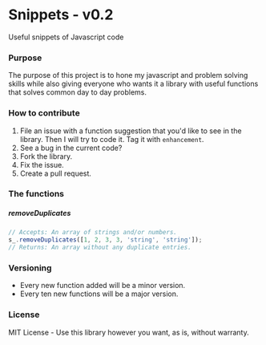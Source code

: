 # Snippets - v0.2
Useful snippets of Javascript code

### Purpose
The purpose of this project is to hone my javascript and problem solving skills while also giving everyone who wants it a library with useful functions that solves common day to day problems.

### How to contribute
1. File an issue with a function suggestion that you'd like to see in the library. Then I will try to code it. Tag it with `enhancement`.
2. See a bug in the current code? 
  1. Fork the library.
  2. Fix the issue.
  3. Create a pull request.

### The functions
##### removeDuplicates
```javascript
// Accepts: An array of strings and/or numbers.
s_.removeDuplicates([1, 2, 3, 3, 'string', 'string']);
// Returns: An array without any duplicate entries.
```

### Versioning
* Every new function added will be a minor version.
* Every ten new functions will be a major version.

### License
MIT License - Use this library however you want, as is, without warranty.
